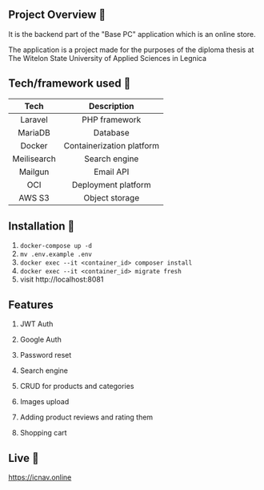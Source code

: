 ## Project Overview 🎉

It is the backend part of the "Base PC" application which is an online store.

The application is a project made for the purposes of the diploma thesis at The Witelon State University of Applied Sciences in Legnica

## Tech/framework used 🔧

|     Tech    |        Description        |
|:-----------:|:-------------------------:|
|   Laravel   |       PHP framework       |
|   MariaDB   |          Database         |
|    Docker   | Containerization platform |
| Meilisearch |       Search engine       |
|   Mailgun   |         Email API         |
|     OCI     |    Deployment platform    |
|    AWS S3   |       Object storage      |

## Installation 💾

1. ``docker-compose up -d``
2. ``mv .env.example .env``
3. ``docker exec --it <container_id> composer install``
4. ``docker exec --it <container_id> migrate fresh``
5. visit http://localhost:8081

## Features

1. JWT Auth

2. Google Auth

3. Password reset

4. Search engine

5. CRUD for products and categories

6. Images upload

7. Adding product reviews and rating them

8. Shopping cart

## Live 📍

https://icnav.online
